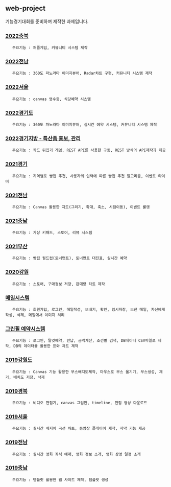 ## web-project
기능경기대회를 준비하며 제작한 과제입니다.

### [2022충북](https://github.com/jyh08024/web-project/tree/main/2022%EB%85%84%EB%8F%84/%EC%A0%84%EA%B5%AD/%EC%B6%A9%EB%B6%81) 
       주요기능 : 퍼즐게임, 커뮤니티 시스템 제작

### [2022전남](https://github.com/jyh08024/web-project/tree/main/2022%EB%85%84%EB%8F%84/%EC%A0%84%EA%B5%AD/%EC%A0%84%EB%82%A8) 
       주요기능 : 360도 파노라마 이미지뷰어, Radar차트 구현, 커뮤니티 시스템 제작
       
### [2022서울](https://github.com/jyh08024/web-project/tree/main/2022%EB%85%84%EB%8F%84/%EC%A0%84%EA%B5%AD/%EC%84%9C%EC%9A%B8) 
       주요기능 : canvas 영수증, 식당예약 시스템

### [2022경기도](https://github.com/jyh08024/web-project/tree/main/2022%EB%85%84%EB%8F%84/%EC%A0%84%EA%B5%AD/%EA%B2%BD%EA%B8%B0) 
       주요기능 : 360도 파노라마 이미지뷰어, 실시간 예약 시스템, 커뮤니티 시스템 제작 

### [2022경기지방 - 특산품 홍보, 관리](https://github.com/jyh08024/web-project/tree/main/2022%EB%85%84%EB%8F%84/%EC%A7%80%EB%B0%A9) 
       주요기능 : 카드 뒤집기 게임, REST API를 사용한 구동, REST 방식의 API제작과 제공

### [2021경기](https://github.com/jyh08024/web-project/tree/main/2021%EC%A0%84%EA%B5%AD%EB%8C%80%ED%9A%8C/%EA%B2%BD%EA%B8%B0%EB%8F%84) 
       주요기능 : 지역별로 빵집 추천, 사용자의 입력에 따른 빵집 추천 알고리즘, 이벤트 타이머

### [2021전남](https://github.com/jyh08024/web-project/tree/main/2021%EC%A0%84%EA%B5%AD%EB%8C%80%ED%9A%8C/%EC%A0%84%EB%82%A8) 
       주요기능 : Canvas 활용한 지도(그리기, 확대, 축소, 시점이동), 이벤트 룰렛
       
### [2021충남](https://github.com/jyh08024/web-project/tree/main/2021%EC%A0%84%EA%B5%AD%EB%8C%80%ED%9A%8C/%EC%B6%A9%EB%82%A8) 
       주요기능 : 가상 키패드, 스토어, 리뷰 시스템
       
### [2021부산](https://github.com/jyh08024/web-project/tree/main/2021%EC%A0%84%EA%B5%AD%EB%8C%80%ED%9A%8C/%EB%B6%80%EC%82%B0) 
       주요기능 : 빵집 월드컵(토너먼트), 토너먼트 대진표, 실시간 예약

### [2020강원](https://github.com/jyh08024/web-project/tree/main/2020%EC%A0%84%EA%B5%AD%EB%8C%80%ED%9A%8C/%EA%B0%95%EC%9B%90%EB%8F%84) 
       주요기능 : 스토어, 구매정보 저장, 판매량 차트 제작

### [메일시스템](https://github.com/jyh08024/web-project/tree/main/%EB%82%B4%EB%B6%80%EB%A9%94%EC%9D%BC%EC%8B%9C%EC%8A%A4%ED%85%9C) 
       주요기능 : 회원가입, 로그인, 메일작성, 보내기, 확인, 임시저장, 보낸 메일, 자신에게 작성, 삭제, 메일에서 이미지 처리

### [그린휠 예약시스템](https://github.com/jyh08024/web-project/tree/main/%EA%B7%B8%EB%A6%B0%ED%9C%A0%20%EC%98%88%EC%95%BD%EC%8B%9C%EC%8A%A4%ED%85%9C) 
       주요기능 : 로그인, 탈것예약, 반납, 금액계산, 조건별 검색, DB데이터 CSV파일로 제작, DB의 데이터를 활용한 표와 차트 제작

### [2019강원도](https://github.com/jyh08024/web-project/tree/main/2019%EC%A0%84%EA%B5%AD%EB%8C%80%ED%9A%8C/%EA%B0%95%EC%9B%90) 
       주요기능 : Canvas 기능 활용한 부스배치도제작, 마우스로 부스 옮기기, 부스생성, 제거, 배치도 저장, 삭제 
       
### [2019경북](https://github.com/jyh08024/web-project/tree/main/2019%EC%A0%84%EA%B5%AD%EB%8C%80%ED%9A%8C/%EA%B2%BD%EB%B6%81) 
       주요기능 : 비디오 편집기, canvas 그림판, timeline, 편집 영상 다운로드
       
### [2019서울](https://github.com/jyh08024/web-project/tree/main/2019%EC%A0%84%EA%B5%AD%EB%8C%80%ED%9A%8C/%EC%84%9C%EC%9A%B8) 
       주요기능 : 실시간 베지어 곡선 차트, 동영상 플레이어 제작, 자막 기능 제공
       
### [2019전남](https://github.com/jyh08024/web-project/tree/main/2019%EC%A0%84%EA%B5%AD%EB%8C%80%ED%9A%8C/%EC%A0%84%EB%82%A8) 
       주요기능 : 실시간 영화 좌석 예매, 영화 정보 소개, 영화 상영 일정 소개

### [2019충남](https://github.com/jyh08024/web-project/tree/main/2019%EC%A0%84%EA%B5%AD%EB%8C%80%ED%9A%8C/%EC%B6%A9%EB%82%A8) 
       주요기능 : 템플릿 활용한 웹 사이트 제작, 템플릿 생성
